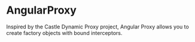 AngularProxy
============
Inspired by the Castle Dynamic Proxy project, Angular Proxy allows you to create factory objects with bound interceptors. 
